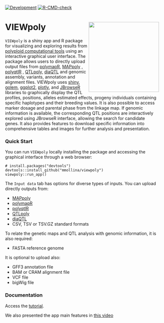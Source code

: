 <!-- badges: start -->
[![Development](https://img.shields.io/badge/development-active-blue.svg)](https://img.shields.io/badge/development-active-blue.svg)
[![R-CMD-check](https://github.com/mmollina/viewpoly/workflows/R-CMD-check/badge.svg)](https://github.com/mmollina/viewpoly/actions)
<!-- badges: end -->
  
# VIEWpoly <img src="https://user-images.githubusercontent.com/7572527/145606561-237909f5-36a3-444f-85d2-d14579140ae2.png" align="right" width="230"/>

`VIEWpoly` is a shiny app and R package for visualizing and exploring results from [polyploid computational tools](https://www.polyploids.org/) using an interactive graphical user interface. The package allows users to directly upload output files from [polymapR](https://cran.r-project.org/web/packages/polymapR/index.html), [MAPpoly](https://cran.r-project.org/web/packages/mappoly/index.html) , [polyqtlR](https://cran.r-project.org/web/packages/polyqtlR/index.html) , [QTLpoly](https://cran.r-project.org/web/packages/qtlpoly/index.html), 
[diaQTL](https://github.com/jendelman/diaQTL) and genomic assembly, variants, annotation and alignment files. VIEWpoly uses [shiny](https://cran.r-project.org/web/packages/shiny/index.html), [golem](https://cran.r-project.org/web/packages/golem/index.html), [ggplot2](https://cran.r-project.org/web/packages/ggplot2/index.html), [plotly](https://cran.r-project.org/web/packages/plotly/index.html), and [JBrowseR](https://cran.r-project.org/web/packages/JBrowseR/index.html) libraries to graphically display the QTL profiles, positions, alleles estimated effects, progeny individuals containing specific haplotypes and their breeding values. It is also possible to access marker dosage and parental phase from the linkage map. If genomic information is available, the corresponding QTL positions are interactively explored using JBrowseR interface, allowing the search for candidate genes. It also provides features to download specific information into comprehensive tables and images for further analysis and presentation.

### Quick Start

You can run `VIEWpoly` locally installing the package and accessing the graphical interface through a web browser:

```{r}
# install.packages("devtools")
devtools::install_github("mmollina/viewpoly")
viewpoly::run_app()
```

The `Input data` tab has options for diverse types of inputs. You can upload directly outputs from:

* [MAPpoly](https://cran.r-project.org/web/packages/mappoly/index.html)
* [polymapR](https://cran.r-project.org/web/packages/polymapR/index.html)
* [polyqtlR](https://cran.r-project.org/web/packages/polyqtlR/index.html)
* [QTLpoly](https://cran.r-project.org/web/packages/qtlpoly/index.html)
* [diaQTL](https://github.com/jendelman/diaQTL)
* CSV, TSV or TSV.GZ standard formats

To relate the genetic maps and QTL analysis with genomic information, it is also required:

* FASTA reference genome

It is optional to upload also: 

* GFF3 annotation file
* BAM or CRAM alignment file
* VCF file
* bigWig file

### Documentation

Access the [tutorial](). 

We also presented the app main features in [this video](https://www.youtube.com/embed/yqWX86uT5jM)


